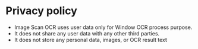 # Privacy policy
- Image Scan OCR uses user data only for Window OCR process purpose.
- It does not share any user data with any other third parties.
- It does not store any personal data, images, or OCR result text
